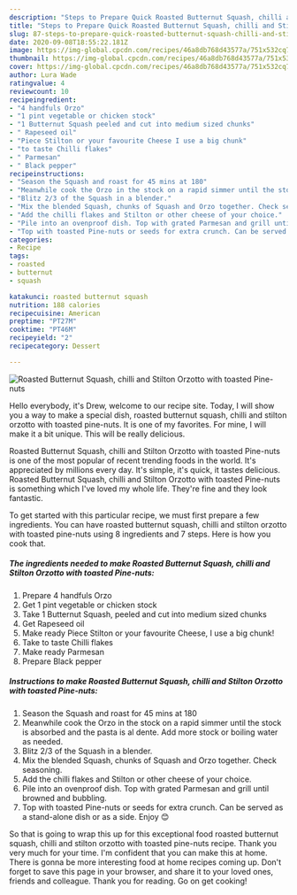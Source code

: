 ```yaml
---
description: "Steps to Prepare Quick Roasted Butternut Squash, chilli and Stilton Orzotto with toasted Pine-nuts"
title: "Steps to Prepare Quick Roasted Butternut Squash, chilli and Stilton Orzotto with toasted Pine-nuts"
slug: 87-steps-to-prepare-quick-roasted-butternut-squash-chilli-and-stilton-orzotto-with-toasted-pine-nuts
date: 2020-09-08T18:55:22.181Z
image: https://img-global.cpcdn.com/recipes/46a8db768d43577a/751x532cq70/roasted-butternut-squash-chilli-and-stilton-orzotto-with-toasted-pine-nuts-recipe-main-photo.jpg
thumbnail: https://img-global.cpcdn.com/recipes/46a8db768d43577a/751x532cq70/roasted-butternut-squash-chilli-and-stilton-orzotto-with-toasted-pine-nuts-recipe-main-photo.jpg
cover: https://img-global.cpcdn.com/recipes/46a8db768d43577a/751x532cq70/roasted-butternut-squash-chilli-and-stilton-orzotto-with-toasted-pine-nuts-recipe-main-photo.jpg
author: Lura Wade
ratingvalue: 4
reviewcount: 10
recipeingredient:
- "4 handfuls Orzo"
- "1 pint vegetable or chicken stock"
- "1 Butternut Squash peeled and cut into medium sized chunks"
- " Rapeseed oil"
- "Piece Stilton or your favourite Cheese I use a big chunk"
- "to taste Chilli flakes"
- " Parmesan"
- " Black pepper"
recipeinstructions:
- "Season the Squash and roast for 45 mins at 180"
- "Meanwhile cook the Orzo in the stock on a rapid simmer until the stock is absorbed and the pasta is al dente. Add more stock or boiling water as needed."
- "Blitz 2/3 of the Squash in a blender."
- "Mix the blended Squash, chunks of Squash and Orzo together. Check seasoning."
- "Add the chilli flakes and Stilton or other cheese of your choice."
- "Pile into an ovenproof dish. Top with grated Parmesan and grill until browned and bubbling."
- "Top with toasted Pine-nuts or seeds for extra crunch. Can be served as a stand-alone dish or as a side. Enjoy 😊"
categories:
- Recipe
tags:
- roasted
- butternut
- squash

katakunci: roasted butternut squash 
nutrition: 188 calories
recipecuisine: American
preptime: "PT27M"
cooktime: "PT46M"
recipeyield: "2"
recipecategory: Dessert

---
```



![Roasted Butternut Squash, chilli and Stilton Orzotto with toasted Pine-nuts](https://img-global.cpcdn.com/recipes/46a8db768d43577a/751x532cq70/roasted-butternut-squash-chilli-and-stilton-orzotto-with-toasted-pine-nuts-recipe-main-photo.jpg)

Hello everybody, it's Drew, welcome to our recipe site. Today, I will show you a way to make a special dish, roasted butternut squash, chilli and stilton orzotto with toasted pine-nuts. It is one of my favorites. For mine, I will make it a bit unique. This will be really delicious.



Roasted Butternut Squash, chilli and Stilton Orzotto with toasted Pine-nuts is one of the most popular of recent trending foods in the world. It's appreciated by millions every day. It's simple, it's quick, it tastes delicious. Roasted Butternut Squash, chilli and Stilton Orzotto with toasted Pine-nuts is something which I've loved my whole life. They're fine and they look fantastic.


To get started with this particular recipe, we must first prepare a few ingredients. You can have roasted butternut squash, chilli and stilton orzotto with toasted pine-nuts using 8 ingredients and 7 steps. Here is how you cook that.

<!--inarticleads1-->

##### The ingredients needed to make Roasted Butternut Squash, chilli and Stilton Orzotto with toasted Pine-nuts:

1. Prepare 4 handfuls Orzo
1. Get 1 pint vegetable or chicken stock
1. Take 1 Butternut Squash, peeled and cut into medium sized chunks
1. Get  Rapeseed oil
1. Make ready Piece Stilton or your favourite Cheese, I use a big chunk!
1. Take to taste Chilli flakes
1. Make ready  Parmesan
1. Prepare  Black pepper




<!--inarticleads2-->

##### Instructions to make Roasted Butternut Squash, chilli and Stilton Orzotto with toasted Pine-nuts:

1. Season the Squash and roast for 45 mins at 180
1. Meanwhile cook the Orzo in the stock on a rapid simmer until the stock is absorbed and the pasta is al dente. Add more stock or boiling water as needed.
1. Blitz 2/3 of the Squash in a blender.
1. Mix the blended Squash, chunks of Squash and Orzo together. Check seasoning.
1. Add the chilli flakes and Stilton or other cheese of your choice.
1. Pile into an ovenproof dish. Top with grated Parmesan and grill until browned and bubbling.
1. Top with toasted Pine-nuts or seeds for extra crunch. Can be served as a stand-alone dish or as a side. Enjoy 😊




So that is going to wrap this up for this exceptional food roasted butternut squash, chilli and stilton orzotto with toasted pine-nuts recipe. Thank you very much for your time. I'm confident that you can make this at home. There is gonna be more interesting food at home recipes coming up. Don't forget to save this page in your browser, and share it to your loved ones, friends and colleague. Thank you for reading. Go on get cooking!
